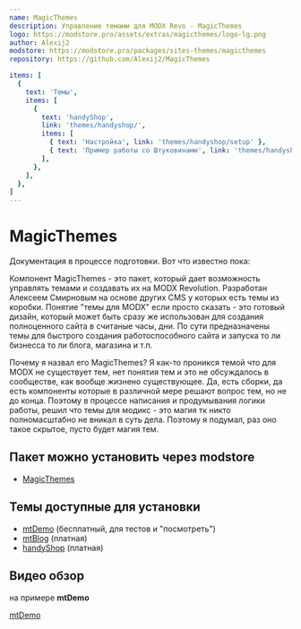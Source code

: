 ```yaml
---
name: MagicThemes
description: Управление темами для MODX Revo - MagicThemes
logo: https://modstore.pro/assets/extras/magicthemes/logo-lg.png
author: Alexij2
modstore: https://modstore.pro/packages/sites-themes/magicthemes
repository: https://github.com/Alexij2/MagicThemes

items: [
  {
    text: 'Темы',
    items: [
      {
        text: 'handyShop',
        link: 'themes/handyshop/',
        items: [
          { text: 'Настройка', link: 'themes/handyshop/setup' },
          { text: 'Пример работы со Штуковинами', link: 'themes/handyshop/example-things' },
        ],
      },
    ],
  },
]
---
```

# MagicThemes

Документация в процессе подготовки. Вот что известно пока:

Компонент MagicThemes - это пакет, который дает возможность управлять темами и создавать их на MODX Revolution.
Разработан Алексеем Смирновым на основе других CMS у которых есть темы из коробки.
Понятие "темы для MODX" если просто сказать - это готовый дизайн, который может быть сразу же использован для создания полноценного сайта в считаные часы, дни.
По сути предназначены темы для быстрого создания работоспособного сайта и запуска то ли бизнесса то ли блога, магазина и т.п.

Почему я назвал его MagicThemes? Я как-то проникся темой что для MODX не существует тем, нет понятия тем и это не обсуждалось в сообществе, как вообще жизнено существующее. Да, есть сборки, да есть компоненты которые в различной мере решают вопрос тем, но не до конца. Поэтому в процессе написания и продумывания логики работы, решил что темы для модикс - это магия тк никто полномасштабно не вникал в суть дела. Поэтому я подумал, раз оно такое скрытое, пусто будет магия тем.

## Пакет можно установить через modstore

- [MagicThemes](https://modstore.pro/packages/sites-themes/magicthemes)

## Темы доступные для установки

- [mtDemo](https://modstore.pro/packages/sites-themes/mtdemo) (бесплатный, для тестов и "посмотреть")
- [mtBlog](https://modstore.pro/packages/sites-themes/mtblog) (платная)
- [handyShop](https://modstore.pro/packages/sites-themes/handyshop) (платная)

## Видео обзор

на примере **mtDemo**

[mtDemo](https://www.youtube.com/watch?v=zwSxVINecg0)
